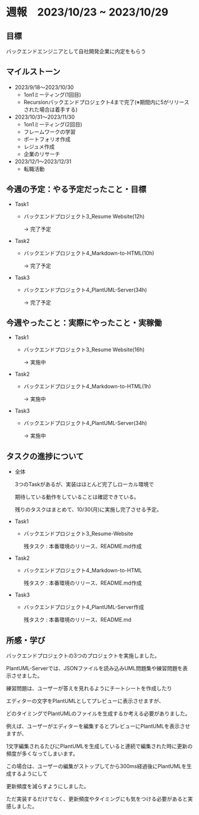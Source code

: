 # 週報　2023/10/23 ~ 2023/10/29

## 目標
バックエンドエンジニアとして自社開発企業に内定をもらう

## マイルストーン
- 2023/9/18〜2023/10/30
    - 1on1ミーティング(1回目)
    - Recursionバックエンドプロジェクト4まで完了(※期間内に5がリリースされた場合は着手する)
- 2023/10/31〜2023/11/30
    - 1on1ミーティング(2回目)
    - フレームワークの学習
    - ポートフォリオ作成
    - レジュメ作成
    - 企業のリサーチ
- 2023/12/1〜2023/12/31
    - 転職活動

## 今週の予定：やる予定だったこと・目標
- Task1
    - バックエンドプロジェクト3_Resume Website(12h)

        → 完了予定

- Task2
    - バックエンドプロジェクト4_Markdown-to-HTML(10h)

        → 完了予定

- Task3
    - バックエンドプロジェクト4_PlantUML-Server(34h)

        → 完了予定


## 今週やったこと：実際にやったこと・実稼働
- Task1
    - バックエンドプロジェクト3_Resume Website(16h)

        → 実施中

- Task2
    - バックエンドプロジェクト4_Markdown-to-HTML(1h)

        → 実施中

- Task3
    - バックエンドプロジェクト4_PlantUML-Server(34h)

        → 実施中

## タスクの進捗について
- 全体

  3つのTaskがあるが、実装はほとんど完了しローカル環境で
    
  期待している動作をしていることは確認できている。

  残りのタスクはまとめて、10/30(月)に実施し完了させる予定。

- Task1
    - バックエンドプロジェクト3_Resume-Website

        残タスク : 本番環境のリリース、README.md作成

- Task2
    - バックエンドプロジェクト4_Markdown-to-HTML

        残タスク : 本番環境のリリース、README.md作成

- Task3
    - バックエンドプロジェクト4_PlantUML-Server作成

        残タスク : 本番環境のリリース、README.md

## 所感・学び
バックエンドプロジェクトの3つのプロジェクトを実施しました。

PlantUML-Serverでは、JSONファイルを読み込みUML問題集や練習問題を表示させました。

練習問題は、ユーザーが答えを見れるようにチートシートを作成したり

エディターの文字をPlantUMLとしてプレビューに表示させますが、

どのタイミングでPlantUMLのファイルを生成するか考える必要がありました。

例えば、ユーザーがエディターを編集するとプレビューにPlantUMLを表示させますが、

1文字編集されるたびにPlantUMLを生成していると連続で編集された時に更新の頻度が多くなってしまいます。

この場合は、ユーザーの編集がストップしてから300ms経過後にPlantUMLを生成するようにして

更新頻度を減らすようにしました。

ただ実装するだけでなく、更新頻度やタイミングにも気をつける必要があると実感しました。
